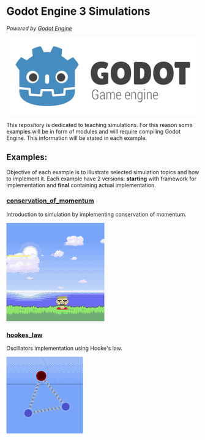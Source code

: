 # Godot Engine 3 Simulations

*Powered by [Godot Engine](https://godotengine.org)*

![godot-logo](https://raw.githubusercontent.com/godotengine/godot/master/logo.png)

This repository is dedicated to teaching simulations. For this reason some examples will be in form of modules and will require compiling Godot Engine. This information will be stated in each example.

## Examples:
Objective of each example is to illustrate selected simulation topics and how to implement it.
Each example have 2 versions: <b>starting</b> with framework for implementation and <b> final</b> containing actual implementation.

### [conservation_of_momentum](/final/conservation_of_momentum)
Introduction to simulation by implementing conservation of momentum.

![conservation_of_momentum](/assets/examples_animations/conservation_of_momentum.gif)

### [hookes_law](/final/hookes_law)
Oscillators implementation using Hooke's law.

![conservation_of_momentum](/assets/examples_animations/hookes_law.gif)
